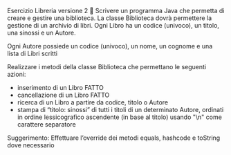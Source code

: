 Esercizio Libreria versione 2 🛵
Scrivere un programma Java che permetta di creare e gestire
una biblioteca. La classe Biblioteca dovrà permettere la gestione di un
archivio di libri.
Ogni Libro ha un codice (univoco), un titolo, una sinossi e un Autore.

Ogni Autore possiede un codice (univoco), un nome, un cognome e una lista di Libri scritti

Realizzare i metodi della classe Biblioteca che permettano le seguenti azioni:
- inserimento di un Libro FATTO
- cancellazione di un Libro FATTO
- ricerca di un Libro a partire da codice, titolo o Autore
- stampa di “titolo: sinossi” di tutti i titoli di un determinato Autore, ordinati
  in ordine lessicografico ascendente (in base al titolo) usando "\n" come carattere separatore

Suggerimento: Effettuare l’override dei metodi equals, hashcode e toString dove necessario
